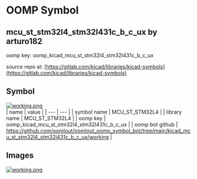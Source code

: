 # OOMP Symbol  
## mcu_st_stm32l4_stm32l431c_b_c_ux  by arturo182  
  
oomp key: oomp_kicad_mcu_st_stm32l4_stm32l431c_b_c_ux  
  
source repo at: [https://gitlab.com/kicad/libraries/kicad-symbols](https://gitlab.com/kicad/libraries/kicad-symbols)  
## Symbol  
  
[![working.png](working_600.png)](working.png)  
| name | value | 
| --- | --- | 
| symbol name | MCU_ST_STM32L4 | 
| library name | MCU_ST_STM32L4 | 
| oomp key | oomp_kicad_mcu_st_stm32l4_stm32l431c_b_c_ux | 
| oomp bot github | https://github.com/oomlout/oomlout_oomp_symbol_bot/tree/main/kicad_mcu_st_stm32l4_stm32l431c_b_c_ux/working | 
## Images  
  
[![working.png](working_140.png)](working.png)  
